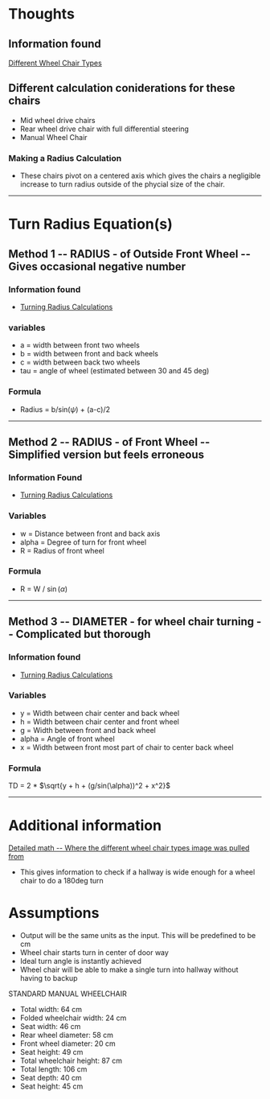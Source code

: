 # Thoughts
## Information found
[Different Wheel Chair Types](https://wheelchairnetwork.org/kb/dim-mass-space/#references)
## Different calculation coniderations for these chairs
+ Mid wheel drive chairs
+ Rear wheel drive chair with full differential steering
+ Manual Wheel Chair
### Making a Radius Calculation
+ These chairs pivot on a centered axis which gives the chairs a negligible increase to turn radius outside of the phycial size of the chair.

---

# Turn Radius Equation(s)
## Method 1 -- RADIUS - of Outside Front Wheel -- Gives occasional negative number
### Information found
+ [Turning Radius Calculations](https://www.quora.com/What-is-the-method-to-calculate-turning-radius-if-only-the-steering-ratio-and-vehicles-basic-dimensions-are-known)
### variables
+ a = width between front two wheels
+ b = width between front and back wheels
+ c = width between back two wheels
+ tau = angle of wheel (estimated between 30 and 45 deg)
### Formula
+ Radius = b/sin($\psi$) + (a-c)/2

---

## Method 2 -- RADIUS - of Front Wheel -- Simplified version but feels erroneous
### Information Found
+ [Turning Radius Calculations](http://www.davdata.nl/math/turning_radius.html)
### Variables
+ w = Distance between front and back axis
+ alpha = Degree of turn for front wheel
+ R = Radius of front wheel
### Formula
+ R = W / $\sin$($\alpha$)

---

## Method 3 -- DIAMETER - for wheel chair turning -- Complicated but thorough
### Information found
+ [Turning Radius Calculations](https://www.udeworld.com/spaceworkshop2003/Papers/WEB%20-%20Working%20Area%20of%20%20Wheelchairs%20(Ziegler).htm)
### Variables
+ y = Width between chair center and back wheel
+ h = Width between chair center and front wheel
+ g = Width between front and back wheel
+ alpha = Angle of front wheel
+ x = Width between front most part of chair to center back wheel
### Formula
TD = 2 * $\sqrt{y + h + (g/sin(\alpha))^2 + x^2}$

---

# Additional information
[Detailed math -- Where the different wheel chair types image was pulled from](https://www.udeworld.com/spaceworkshop2003/Papers/WEB%20-%20Working%20Area%20of%20%20Wheelchairs%20(Ziegler).htm)
+ This gives information to check if a hallway is wide enough for a wheel chair to do a 180deg turn

# Assumptions
+ Output will be the same units as the input. This will be predefined to be cm
+ Wheel chair starts turn in center of door way
+ Ideal turn angle is instantly achieved
+ Wheel chair will be able to make a single turn into hallway without having to backup

STANDARD MANUAL WHEELCHAIR 
+ Total width: 64 cm
+ Folded wheelchair width: 24 cm
+ Seat width: 46 cm
+ Rear wheel diameter: 58 cm
+ Front wheel diameter: 20 cm
+ Seat height: 49 cm
+ Total wheelchair height: 87 cm
+ Total length: 106 cm
+ Seat depth: 40 cm
+ Seat height: 45 cm

